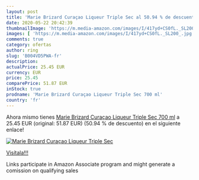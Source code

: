 ```yaml
---
layout: post
title: 'Marie Brizard Curaçao Liqueur Triple Sec al 50.94 % de descuento'
date: 2020-05-22 20:42:39
thumbnailImage: 'https://m.media-amazon.com/images/I/417yd+CS0fL._SL200_.jpg'
images: [ 'https://m.media-amazon.com/images/I/417yd+CS0fL._SL200_.jpg' ]
comments: true
category: ofertas
author: ring
slug: 'B004VD5PWA-fr'
description:
actualPrice: 25.45 EUR
currency: EUR
price: 25.45
comparePrice: 51.87 EUR
inStock: true
prodname: 'Marie Brizard Curaçao Liqueur Triple Sec 700 ml'
country: 'fr'
---
```


Ahora mismo tienes [Marie Brizard Curaçao Liqueur Triple Sec 700 ml](https://www.amazon.fr/dp/B004VD5PWA/?tag=tolees0d-21) a 25.45 EUR (original: 51.87 EUR) (50.94 %  de descuento) en el siguiente enlace!

[![Marie Brizard Curaçao Liqueur Triple Sec](https://m.media-amazon.com/images/I/417yd+CS0fL._SL200_.jpg)](https://www.amazon.fr/dp/B004VD5PWA/?tag=tolees0d-21)

[Visítala!!!](https://www.amazon.fr/dp/B004VD5PWA/?tag=tolees0d-21)

Links participate in Amazon Associate program and might generate a comission on qualifying sales
